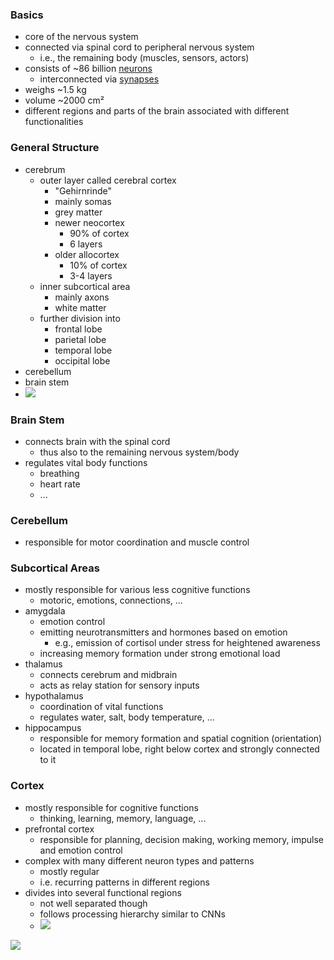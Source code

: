 ### Basics
+ core of the nervous system
+ connected via spinal cord to peripheral nervous system
	+ i.e., the remaining body (muscles, sensors, actors)
+ consists of ~86 billion [neurons](Neurons/Neurons.md)
	+ interconnected via [synapses](Neurons/Synapses.md)
+ weighs ~1.5 kg 
+ volume ~2000 cm²
+ different regions and parts of the brain associated with different functionalities
### General Structure
+ cerebrum
	+ outer layer called cerebral cortex
		+ "Gehirnrinde"
		+ mainly somas
		+ grey matter
		+ newer neocortex
			+ 90% of cortex
			+ 6 layers
		+ older allocortex
			+ 10% of cortex
			+ 3-4 layers
	+ inner subcortical area
		+ mainly axons
		+ white matter
	+ further division into
		+ frontal lobe
		+ parietal lobe
		+ temporal lobe
		+ occipital lobe
+ cerebellum
+ brain stem
+ ![](../../../z_images/Pasted%20image%2020250616095619.png)

### Brain Stem
+ connects brain with the spinal cord
	+ thus also to the remaining nervous system/body
+ regulates vital body functions
	+ breathing
	+ heart rate
	+ ...
### Cerebellum
+ responsible for motor coordination and muscle control
### Subcortical Areas
 + mostly responsible for various less cognitive functions
	 + motoric, emotions, connections, ...
+ amygdala
	+ emotion control
	+ emitting neurotransmitters and hormones based on emotion
		+ e.g., emission of cortisol under stress for heightened awareness 
	+ increasing memory formation under strong emotional load
+ thalamus
	+ connects cerebrum and midbrain
	+ acts as relay station for sensory inputs
+ hypothalamus
	+ coordination of vital functions
	+ regulates water, salt, body temperature, ...
+ hippocampus 
	+ responsible for memory formation and spatial cognition (orientation)
	+ located in temporal lobe, right below cortex and strongly connected to it
### Cortex
+ mostly responsible for cognitive functions
	+ thinking, learning, memory, language, ...
+ prefrontal cortex
	+ responsible for planning, decision making, working memory, impulse and emotion control
+ complex with many different neuron types and patterns
	+ mostly regular
	+ i.e. recurring patterns in different regions
+ divides into several functional regions
	+ not well separated though
	+ follows processing hierarchy similar to CNNs
	+ ![](../../../z_images/Pasted%20image%2020250616102838.png)


![](../../../z_images/Pasted%20image%2020250616095736.png)

